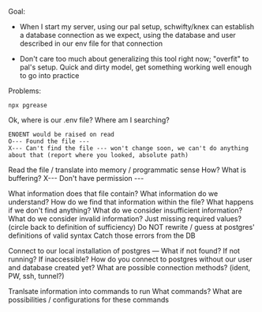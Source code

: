 Goal:

- When I start my server, using our pal setup, schwifty/knex can establish a
database connection as we expect, using the database and user described in our env file
for that connection

- Don't care too much about generalizing this tool right now; "overfit" to pal's
setup. Quick and dirty model, get something working well enough to go into practice


Problems:

`npx pgrease`

Ok, where is our .env file?
    Where am I searching?


    ENOENT would be raised on read
    O--- Found the file ---
    X--- Can't find the file --- won't change soon, we can't do anything about that (report where you looked, absolute path)
Read the file / translate into memory / programmatic sense
  How?
  What is buffering?
    X--- Don't have permission ---

What information does that file contain?
    What information do we understand?
    How do we find that information within the file?
    What happens if we don't find anything?
      What do we consider insufficient information?
      What do we consider invalid information?
          Just missing required values? (circle back to definition of sufficiency)
          Do NOT rewrite / guess at postgres' definitions of valid syntax
          Catch those errors from the DB

Connect to our local installation of postgres — What if not found? If not running? If inaccessible?
    How do you connect to postgres without our user and database created yet?
    What are possible connection methods? (ident, PW, ssh, tunnel?)

Tranlsate information into commands to run
  What commands? What are possibilities / configurations for these commands
